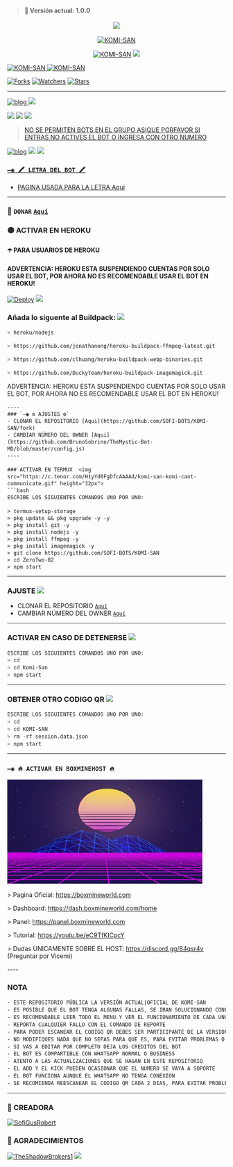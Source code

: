 > #### 🚀 Versión actual: 1.0.0

<p align="center"> 
  <a href="https://github.com/SOFI-BOTS"><img src="http://readme-typing-svg.herokuapp.com?font=Times+New+Roman&size=17&duration=4000&color=F72459&center=falso&vCenter=falso&lines=KomiSan+%F0%9F%8C%A0;Gracias+por+pasar+por+este+repositorio;Que+tengas+bonito+dia+%E2%99%A5%EF%B8%8F" height="90px"
</p>

<p align="center">
<img src="https://i.imgur.com/JUr1Qsv.jpg" alt="KOMI-SAN" width="900"/>
</p>


<p align="center">
<a href="#"><img title="KOMI-SAN" src="https://img.shields.io/badge/-ME%20REGALAS%20UNA%20ESTRELLA%20%F0%9F%8C%9F%3F%20%C2%A1GRACIAS!-ff69b4"></a> <img src="https://c.tenor.com/bM3cHHFzjY8AAAAd/komi-san-money.gif" height="28px">
</p>  

<p align="center">
</p>
<a href="#"><img title="KOMI-SAN" src="https://img.shields.io/badge/-PORFA%20LEE%20TODO%20EL%20README%20PARA%20QUE%20NO%20HAIGA%20ERRORES-informational">
<a href="#"><img title="KOMI-SAN" src="https://img.shields.io/badge/-COMPATIBLE%20CON%20LA%20VERS%C3%8DON%20MULTIDISPOSITIVOS-informational">
</a>
    
<p align="higt">   
<a href="https://github.com/SOFI-BOTS/KOMI-SAN/network/members"><img title="Forks" src="https://img.shields.io/github/forks/SOFI-BOTS/KOMI-SAN?label=Forks&color=blue&style=flat-square"></a>
<a href="https://github.com/SOFI-BOTS/KOMI-SAN/watchers"><img title="Watchers" src="https://img.shields.io/github/watchers/SOFI-BOTS/KOMI-SAN?label=Watchers&color=green&style=flat-square"></a>
<a href="https://github.com/SOFI-BOTS/KOMI-SAN/stargazers"><img title="Stars" src="https://img.shields.io/github/stars/SOFI-BOTS/KOMI-SAN?label=Stars&color=yellow&style=flat-square"></a>
</p>

-----
[![blog](https://img.shields.io/badge/YouTube-FF0000?style=for-the-badge&logo=youtube&logoColor=white)
](https://www.youtube.com/channel/UCEICW09O6526a1uArUGef7Q)  <img src="https://github.com/siegrin/siegrin/blob/main/Assets/powerup.gif" height="29px">

<p align="hihg">   
<a href="https://instagram.com/sofibots/" target="_blank"> <img src="https://img.shields.io/badge/-Instagram-%23E4405F?style=for-the-badge&logo=instagram&logoColor=white" target="_blank"></a> <img src="https://github.com/siegrin/siegrin/blob/main/Assets/Handshake.gif" height="30px">
<a href="https://github.com/SOFI-BOTS"><img src="http://readme-typing-svg.herokuapp.com?font=mono&size=14&duration=3000&color=ABF7BB&center=verdadero&vCenter=verdadero&lines=Solo+escr%C3%ADba+si+tiene+dudas." height="40px"
</p>

> NO SE PERMITEN BOTS EN EL GRUPO ASIQUE PORFAVOR SI ENTRAS NO ACTIVES EL BOT O INGRESA CON OTRO NUMERO
  
[![blog](https://img.shields.io/badge/Grupo1-komisan-25D366?style=for-the-badge&logo=whatsapp&logoColor=white 
)](https://chat.whatsapp.com/L8nOI3GiXSO9UZkFdiN4Wd) <a href="https://chat.whatsapp.com/L8nOI3GiXSO9UZkFdiN4Wd"> <img src="https://upload.wikimedia.org/wikipedia/commons/thumb/1/19/WhatsApp_logo-color-vertical.svg/1200px-WhatsApp_logo-color-vertical.svg.png" height="29px"></a>
<a href="http://wa.me/573246727415" target="blank"><img src="https://img.shields.io/badge/SOFI_BOTS_CREADORA-25D366?style=for-the-badge&logo=whatsapp&logoColor=white" />
### `—◉ 🖍 LETRA DEL BOT 🖍`
- PAGINA USADA PARA LA LETRA [Aqui](https://smiley.cool/es/weirdmaker.php)
-----
### 💖 ```DONAR``` [`Aquí`](https://paypal.me/GGutierrezContreras)
### 🟣 ACTIVAR EN HEROKU 
#### ☂️ PARA USUARIOS DE HEROKU 
#### ADVERTENCIA: HEROKU ESTA SUSPENDIENDO CUENTAS POR SOLO USAR EL BOT, POR AHORA NO ES RECOMENDABLE USAR EL BOT EN HEROKU!

[![Deploy](https://www.herokucdn.com/deploy/button.svg)](https://heroku.com/deploy?template=https://github.com/SofiGusRobert/Komi-San) <img src="https://c.tenor.com/DBqXXNQkF28AAAAd/komi-san.gif" height="32px">
### Añada lo siguente al Buildpack: <img src="https://cdn-0.emojis.wiki/emoji-pics/microsoft/backhand-index-pointing-down-microsoft.png" height="32px">
```bash
> heroku/nodejs
```
```bash
> https://github.com/jonathanong/heroku-buildpack-ffmpeg-latest.git
```
```bash
> https://github.com/clhuang/heroku-buildpack-webp-binaries.git
```
```bash
> https://github.com/DuckyTeam/heroku-buildpack-imagemagick.git
```
ADVERTENCIA: HEROKU ESTA SUSPENDIENDO CUENTAS POR SOLO USAR EL BOT, POR AHORA NO ES RECOMENDABLE USAR EL BOT EN HEROKU!
```
----
### `—◉ ⚙️ AJUSTES ⚙️`
- CLONAR EL REPOSITORIO [Aqui](https://github.com/SOFI-BOTS/KOMI-SAN/fork)
- CAMBIAR NÚMERO DEL OWNER [Aqui](https://github.com/BrunoSobrino/TheMystic-Bot-MD/blob/master/config.js)
----

### ACTIVAR EN TERMUX  <img src="https://c.tenor.com/H1yYd0FgDfcAAAAd/komi-san-komi-cant-communicate.gif" height="32px">
```bash
ESCRIBE LOS SIGUIENTES COMANDOS UNO POR UNO:

> termux-setup-storage
> pkg update && pkg upgrade -y -y
> pkg install git -y
> pkg install nodejs -y
> pkg install ffmpeg -y
> pkg install imagemagick -y
> git clone https://github.com/SOFI-BOTS/KOMI-SAN
> cd ZeroTwo-02
> npm start
```
----    
###  AJUSTE <img src="https://i.pinimg.com/originals/98/1b/e2/981be28d3ec7b85bfb797a5f9e6a01c2.png" height="32px">
- CLONAR EL REPOSITORIO [`Aquí`](https://github.com/SOFI-BOTS/KOMI-SAN/fork)
- CAMBIAR NÚMERO DEL OWNER [`Aquí`](https://github.com/SOFI-BOTS/KOMI-SAN/blob/master/config.js)
----  

### ACTIVAR EN CASO DE DETENERSE <img src="https://c.tenor.com/OUMChBGiC-wAAAAC/komi-trembling.gif" height="30px">
```bash
ESCRIBE LOS SIGUIENTES COMANDOS UNO POR UNO:
> cd 
> cd Komi-San
> npm start
```
----

### OBTENER OTRO CODIGO QR  <img src="https://tenor.com/view/downsign-qr-code-brick-game-sam-omo-game-gif-13566001.gif" height="30px">
```bash
ESCRIBE LOS SIGUIENTES COMANDOS UNO POR UNO:
> cd 
> cd KOMI-SAN
> rm -rf session.data.json
> npm start
```
----
### `—◉ 🔥 ACTIVAR EN BOXMINEHOST 🔥`
<a href="https://boxmineworld.com"><img src="https://raw.githubusercontent.com/BrunoSobrino/TheMystic-Bot-MD/master/src/Pre%20Bot%20Publi.png" width="450" height="240" alt="JPG"/></a>
<p>> Pagina Oficial:
<a href="https://boxmineworld.com">https://boxmineworld.com</a>
<p>> Dashboard:
<a href="https://dash.boxmineworld.com/home">https://dash.boxmineworld.com/home</a>
<p>> Panel:
<a href="https://panel.boxmineworld.com">https://panel.boxmineworld.com</a>
<p>> Tutorial:
<a href="https://youtu.be/eC9TfKICpcY">https://youtu.be/eC9TfKICpcY</a>
<p>> Dudas UNICAMENTE SOBRE EL HOST:
<a href="https://discord.gg/84qsr4v">https://discord.gg/84qsr4v</a> (Preguntar por Vicemi)
</p>
----

### NOTA 
```bash
- ESTE REPOSITORIO PÚBLICA LA VERSIÓN ACTUAL|OFICIAL DE KOMI-SAN  
- ES POSIBLE QUE EL BOT TENGA ALGUNAS FALLAS, SE IRAN SOLUCIONANDO CONFORME SE VAYAN DETECTANDO
- ES RECOMENDABLE LEER TODO EL MENU Y VER EL FUNCIONAMIENTO DE CADA UNO DE LOS COMANDOS
- REPORTA CUALQUIER FALLO CON EL COMANDO DE REPORTE 
- PARA PODER ESCANEAR EL CODIGO QR DEBES SER PARTICIPANTE DE LA VERSION MULTI-DEVICE (BETA) DE WHATSAPP
- NO MODIFIQUES NADA QUE NO SEPAS PARA QUE ES, PARA EVITAR PROBLEMAS O ERRORES
- SI VAS A EDITAR POR COMPLETO DEJA LOS CREDITOS DEL BOT 
- EL BOT ES COMPARTIBLE CON WHATSAPP NORMAL O BUSINESS
- ATENTO A LAS ACTUALIZACIONES QUE SE HAGAN EN ESTE REPOSITORIO
- EL ADD Y EL KICK PUEDEN OCASIONAR QUE EL NUMERO SE VAYA A SOPORTE 
- EL BOT FUNCIONA AUNQUE EL WHATSAPP NO TENGA CONEXION 
- SE RECOMIENDA REESCANEAR EL CODIGO QR CADA 2 DIAS, PARA EVITAR PROBLEMAS O ERRORES
```
----

### 🌟 CREADORA 
 
[![SofiGusRobert](https://github.com/SOFI-BOTS.png?size=100)](https://github.com/SOFI-BOTS) 
 
### 🌟 AGRADECIMIENTOS
 
[![TheShadowBrokers1](https://github.com/BrunoSobrino.png?size=100)](https://github.com/BrunoSobrino) <img src="https://tenor.com/view/meme-certified-bot-dog-pup-puppy-gif-16101329.gif" height="30px">


  
  
